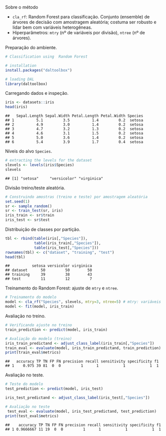 Sobre o método
- `cla_rf`: Random Forest para classificação. Conjunto (ensemble) de árvores de decisão com amostragem aleatória; costuma ser robusto e lidar bem com variáveis heterogêneas.
- Hiperparâmetros: `mtry` (nº de variáveis por divisão), `ntree` (nº de árvores).

Preparação do ambiente.

``` r
# Classification using  Random Forest

# installation 
install.packages("daltoolbox")

# loading DAL
library(daltoolbox) 
```

Carregando dados e inspeção.

``` r
iris <- datasets::iris
head(iris)
```

```
##   Sepal.Length Sepal.Width Petal.Length Petal.Width Species
## 1          5.1         3.5          1.4         0.2  setosa
## 2          4.9         3.0          1.4         0.2  setosa
## 3          4.7         3.2          1.3         0.2  setosa
## 4          4.6         3.1          1.5         0.2  setosa
## 5          5.0         3.6          1.4         0.2  setosa
## 6          5.4         3.9          1.7         0.4  setosa
```

Níveis do alvo `Species`.

``` r
# extracting the levels for the dataset
slevels <- levels(iris$Species)
slevels
```

```
## [1] "setosa"     "versicolor" "virginica"
```

Divisão treino/teste aleatória.

``` r
# Construindo amostras (treino e teste) por amostragem aleatória
set.seed(1)
sr <- sample_random()
sr <- train_test(sr, iris)
iris_train <- sr$train
iris_test <- sr$test
```

Distribuição de classes por partição.

``` r
tbl <- rbind(table(iris[,"Species"]), 
             table(iris_train[,"Species"]), 
             table(iris_test[,"Species"]))
rownames(tbl) <- c("dataset", "training", "test")
head(tbl)
```

```
##          setosa versicolor virginica
## dataset      50         50        50
## training     39         38        43
## test         11         12         7
```

Treinamento do Random Forest: ajuste de `mtry` e `ntree`.

``` r
# Treinamento do modelo
model <- cla_rf("Species", slevels, mtry=3, ntree=5) # mtry: variáveis por split; ntree: nº de árvores
model <- fit(model, iris_train)
```

Avaliação no treino.

``` r
# Verificando ajuste no treino
train_prediction <- predict(model, iris_train)

# Avaliação do modelo (treino)
iris_train_predictand <- adjust_class_label(iris_train[,"Species"])
train_eval <- evaluate(model, iris_train_predictand, train_prediction)
print(train_eval$metrics)
```

```
##   accuracy TP TN FP FN precision recall sensitivity specificity f1
## 1    0.975 39 81  0  0         1      1           1           1  1
```

Avaliação no teste.

``` r
# Teste do modelo
test_prediction <- predict(model, iris_test)

iris_test_predictand <- adjust_class_label(iris_test[,"Species"])

# Avaliação no teste
 test_eval <- evaluate(model, iris_test_predictand, test_prediction)
print(test_eval$metrics)
```

```
##    accuracy TP TN FP FN precision recall sensitivity specificity f1
## 1 0.9666667 11 19  0  0         1      1           1           1  1
```
